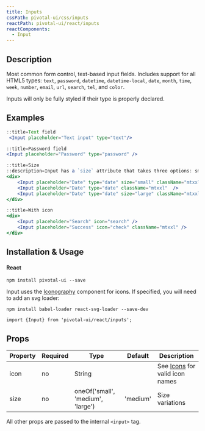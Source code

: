 ```yaml
---
title: Inputs
cssPath: pivotal-ui/css/inputs
reactPath: pivotal-ui/react/inputs
reactComponents:
  - Input
---
```


## Description

Most common form control, text-based input fields. Includes support for all HTML5 types: `text`, `password`, `datetime`, `datetime-local`, `date`, `month`, `time`, `week`, `number`, `email`, `url`, `search`, `tel`, and `color`.

Inputs will only be fully styled if their type is properly declared.

## Examples

```jsx
::title=Text field
 <Input placeholder="Text input" type="text"/>
```

```jsx
::title=Password field
<Input placeholder="Password" type="password" />
```

```jsx
::title=Size
::description=Input has a `size` attribute that takes three options: small, medium (default), and large.
<div>
    <Input placeholder="Date" type="date" size="small" className="mtxxl"  />
    <Input placeholder="Date" type="date" className="mtxxl"  />
    <Input placeholder="Date" type="date" size="large" className="mtxxl"  />
</div>
```

```jsx
::title=With icon
<div>
    <Input placeholder="Search" icon="search" />
    <Input placeholder="Success" icon="check" className="mtxxl" />
</div>
```

## Installation & Usage

#### React
`npm install pivotal-ui --save`

Input uses the [Iconography](/iconography) component for icons. If specified, you will need to add an svg loader:

`npm install babel-loader react-svg-loader --save-dev`

`import {Input} from 'pivotal-ui/react/inputs';`

## Props

Property       | Required | Type                              | Default  | Description
---------------|----------|-----------------------------------|----------|------------
icon           | no       | String                            |          | See [Icons](/icons) for valid icon names
size           | no       | oneOf('small', 'medium', 'large') | 'medium' | Size variations

All other props are passed to the internal `<input>` tag.